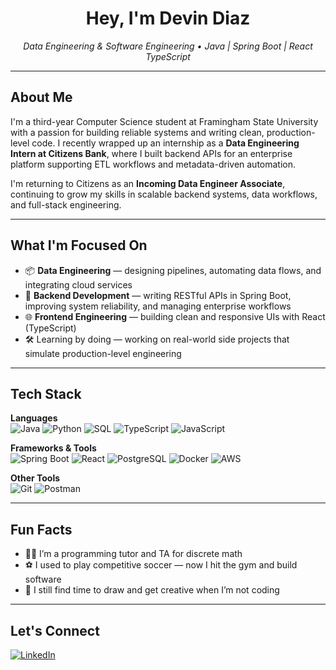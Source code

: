 <h1 align="center">Hey, I'm Devin Diaz</h1>

<p align="center">
  <em>Data Engineering & Software Engineering • Java | Spring Boot | React TypeScript</em>
</p>

---

## About Me

I'm a third-year Computer Science student at Framingham State University with a passion for building reliable systems and writing clean, production-level code. I recently wrapped up an internship as a **Data Engineering Intern at Citizens Bank**, where I built backend APIs for an enterprise platform supporting ETL workflows and metadata-driven automation.

I'm returning to Citizens as an **Incoming Data Engineer Associate**, continuing to grow my skills in scalable backend systems, data workflows, and full-stack engineering.

---

## What I'm Focused On

- 📦 **Data Engineering** — designing pipelines, automating data flows, and integrating cloud services  
- 🔧 **Backend Development** — writing RESTful APIs in Spring Boot, improving system reliability, and managing enterprise workflows  
- 🌐 **Frontend Engineering** — building clean and responsive UIs with React (TypeScript)  
- 🛠️ Learning by doing — working on real-world side projects that simulate production-level engineering

---

## Tech Stack

**Languages**  
![Java](https://img.shields.io/badge/java-%23ED8B00.svg?style=for-the-badge&logo=java&logoColor=white)
![Python](https://img.shields.io/badge/python-%233776AB.svg?style=for-the-badge&logo=python&logoColor=white)
![SQL](https://img.shields.io/badge/sql-%2307405e.svg?style=for-the-badge&logo=postgresql&logoColor=white)
![TypeScript](https://img.shields.io/badge/typescript-%23007ACC.svg?style=for-the-badge&logo=typescript&logoColor=white)
![JavaScript](https://img.shields.io/badge/javascript-%23323330.svg?style=for-the-badge&logo=javascript&logoColor=%23F7DF1E)

**Frameworks & Tools**  
![Spring Boot](https://img.shields.io/badge/Spring_Boot-F2F4F9?style=for-the-badge&logo=spring-boot)
![React](https://img.shields.io/badge/react-%2320232a.svg?style=for-the-badge&logo=react&logoColor=%2361DAFB)
![PostgreSQL](https://img.shields.io/badge/PostgreSQL-316192?style=for-the-badge&logo=postgresql&logoColor=white)
![Docker](https://img.shields.io/badge/docker-%230db7ed.svg?style=for-the-badge&logo=docker&logoColor=white)
![AWS](https://img.shields.io/badge/AWS-%23232F3E.svg?style=for-the-badge&logo=amazon-aws&logoColor=white)

**Other Tools**  
![Git](https://img.shields.io/badge/git-%23F05033.svg?style=for-the-badge&logo=git&logoColor=white)
![Postman](https://img.shields.io/badge/Postman-FF6C37?style=for-the-badge&logo=postman&logoColor=white)

---

## Fun Facts

- 🧑‍🏫 I’m a programming tutor and TA for discrete math  
- ⚽ I used to play competitive soccer — now I hit the gym and build software  
- 🎨 I still find time to draw and get creative when I’m not coding  

---

## Let's Connect

[![LinkedIn](https://img.shields.io/badge/LinkedIn-%230077B5.svg?logo=linkedin&logoColor=white)](https://www.linkedin.com/in/diazdevin/)
